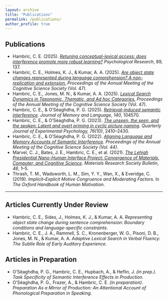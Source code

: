 ```yaml
---
layout: archive
title: "Publications"
permalink: /publications/
author_profile: true
---
```


## Publications


- Hambric, C. E. (2025). *[Retuning conceptual-lexical access: does interference promote more robust learning?](https://link.springer.com/article/10.1007/s00426-025-02169-2?utm_source=rct_congratemailt&utm_medium=email&utm_campaign=nonoa_20250830&utm_content=10.1007/s00426-025-02169-2)* *Psychological Research*, 89, 137.
- Hambric, C. E., Holmes, K. J., & Kumar, A. A. (2025). *[Are object state changes represented during language comprehension? A non-replication and extension.](https://escholarship.org/uc/item/8gr5r4dh)* *Proceedings of the Annual Meeting of the Cognitive Science Society* (Vol. 47).  
- Hambric, C. E., Jones, M. N., & Kumar, A. A. (2025). *[Lexical Search Dynamics in Taxonomic, Thematic, and Ad hoc Categories.](https://escholarship.org/uc/item/90g1r4p3)* *Proceedings of the Annual Meeting of the Cognitive Science Society* (Vol. 47).  
- Hambric, C. E., & O’Séaghdha, P. G. (2025). *[Retrieval-induced semantic interference](https://www.sciencedirect.com/science/article/pii/S0749596X24000731)*. *Journal of Memory and Language, 140*, 104570.  
- Hambric, C. E., & O’Séaghdha, P. G. (2023). *[The unseen, the seen, and the spoken: Latent and overt priming in cyclic picture naming](https://journals.sagepub.com/doi/full/10.1177/17470218221144460)*. *Quarterly Journal of Experimental Psychology, 76(10)*, 2410–2430.  
- Hambric, C. E., & O’Séaghdha, P. G. (2022). *[Aligning Language and Memory Accounts of Semantic Interference](https://escholarship.org/uc/item/8sk6z2s9)*. *Proceedings of the Annual Meeting of the Cognitive Science Society (Vol. 44)*.  
- Marvel, C. J., Bates, J. E., Hambric, C. E., et al. (2021). *[The Lehigh Presidential Nano-Human Interface Project: Convergence of Materials, Computer, and Cognitive Science](https://link.springer.com/article/10.1557/s43577-021-00232-y)*. *Materials Research Society Bulletin, 46*, 1–5.  
- Thrash, T. M., Wadsworth, L. M., Sim, Y. Y., Wan, X., & Everidge, C. (2019). *Implicit–Explicit Motive Congruence and Moderating Factors.* In *The Oxford Handbook of Human Motivation*.  

---

## Articles Currently Under Review
- Hambric, C. E., Sides, J., Holmes, K. J., & Kumar, A. A. *Representing object state change during sentence comprehension: Boundary conditions and language-specific constraints*.  
- Hambric, C. E., J. A., Rammell, S. C., Kronenberger, W. G., Pisoni, D. B., Jones, M. N., & Kumar, A. A. *Adaptive Lexical Search in Verbal Fluency: The Subtle Role of Early Auditory Experience*. 

## Articles in Preparation
- O’Séaghdha, P. G., Hambric, C. E., Hupbach, A., & Heflin, J. *(in prep.)*. *Task Specificity of Semantic Interference Effects in Production.*  
- O’Séaghdha, P. G., Frazer, A., & Hambric, C. E. *(in preparation)*. *Preparation As a Mirror of Production: An Attentional Account of Phonological Preparation in Speaking.*



